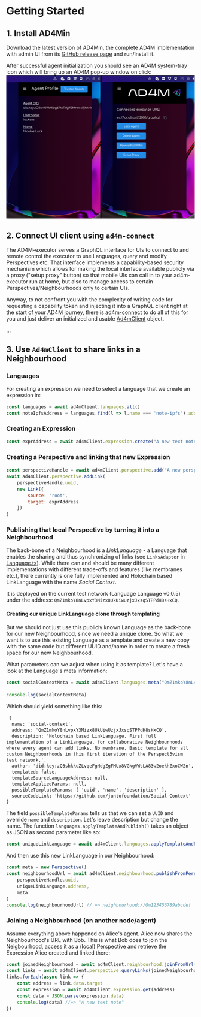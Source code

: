 # Getting Started

## 1. Install AD4Min
Download the latest version of AD4Min, the complete AD4M implementation with admin UI from
its [GitHub release page](https://github.com/perspect3vism/ad4min/releases) and run/install it.

After successful agent initialization you should see an AD4M system-tray icon which will
bring up an AD4M pop-up window on click:
![ad4min-screenshots](ad4min-screenshots.png)

## 2. Connect UI client using `ad4m-connect`

The AD4M-executor serves a GraphQL interface for UIs to connect to
and remote control the executor to use Languages, query and modify Perspectives etc.
That interface implements a capability-based security mechanism which allows for
making the local interface available publicly via a proxy ("setup proxy" button)
so that mobile UIs can call in to your ad4m-executor run at home,
but also to manage access to certain Perspectives/Neighbourhoods only to certain UIs.

Anyway, to not confront you with the complexity of writing code for requesting a
capability token and injecting it into a GraphQL client 
right at the start of your AD4M journey, 
there is [ad4m-connect](https://github.com/perspect3vism/ad4m-connect)
to do all of this for you and just deliver an initialized and usable
[Ad4mClient](api.md#class-ad4mclient) object.

...


## 3. Use `Ad4mClient` to share links in a Neighbourhood

### Languages
For creating an expression we need to select a language that we create an expression in:
```js
const languages = await ad4mClient.languages.all()
const noteIpfsAddress = languages.find(l => l.name === 'note-ipfs').address
```
### Creating an Expression

```js
const exprAddress = await ad4mClient.expression.create("A new text note", noteIpfsAddress)
```

### Creating a Perspective and linking that new Expression
```js
const perspectiveHandle = await ad4mClient.perspective.add("A new perspective on apps...")
await ad4mClient.perspective.addLink(
    perspectiveHandle.uuid,
    new Link({
        source: 'root',
        target: exprAddress
    })
)
```

### Publishing that local Perspective by turning it into a Neighbourhood
The back-bone of a Neighbourhood is a *LinkLanguage* - a Language that enables the sharing
and thus synchronizing of links (see `LinksAdapter` in [Language.ts](src/language/Language.ts)). 
While there can and should be many different implementations
with different trade-offs and features (like membranes etc.),
there currently is one fully implemented and Holochain based LinkLanguage with the name *Social Context*.

It is deployed on the current test network (Language Language v0.0.5) under the address:
`QmZ1mkoY8nLvpxY3Mizx8UkUiwUzjxJxsqSTPPdH8sHxCQ`.

#### Creating our unique LinkLanguage clone through templating
But we should not just use this publicly known Language as the back-bone for our new Neighbourhood,
since we need a unique clone.
So what we want is to use this existing Language as a template and create a new copy with the same code
but different UUID and/name in order to create a fresh space for our new Neighbourhood.

What parameters can we adjust when using it as template?
Let's have a look at the Language's meta information:

```js
const socialContextMeta = await ad4mClient.languages.meta("QmZ1mkoY8nLvpxY3Mizx8UkUiwUzjxJxsqSTPPdH8sHxCQ") 

console.log(socialContextMeta)
```

Which should yield something like this:
```
 {
  name: 'social-context',
  address: 'QmZ1mkoY8nLvpxY3Mizx8UkUiwUzjxJxsqSTPPdH8sHxCQ',
  description: 'Holochain based LinkLanguage. First full implementation of a LinkLanguage, for collaborative Neighbourhoods where every agent can add links. No membrane. Basic template for all custom Neighbourhoods in this first iteration of the Perspect3vism test network.',
  author: 'did:key:zQ3shkkuZLvqeFgHdgZgFMUx8VGkgVWsLA83w2oekhZxoCW2n',
  templated: false,
  templateSourceLanguageAddress: null,
  templateAppliedParams: null,
  possibleTemplateParams: [ 'uuid', 'name', 'description' ],
  sourceCodeLink: 'https://github.com/juntofoundation/Social-Context'
}
```

The field `possibleTemplateParams` tells us that we can set a `UUID` and override `name` and `description`.
Let's leave description but change the name.
The function `languages.applyTemplateAndPublish()` takes an object as JSON as second parameter like so:


```js
const uniqueLinkLanguage = await ad4mClient.languages.applyTemplateAndPublish("QmZ1mkoY8nLvpxY3Mizx8UkUiwUzjxJxsqSTPPdH8sHxCQ", JSON.stringify({"uuid": "84a329-77384c-1510fb", "name": "Social Context clone for demo Neighbourhood"}));
```
And then use this new LinkLanguage in our Neighbourhood:
```js
const meta = new Perspective()
const neighbourhoodUrl = await ad4mClient.neighbourhood.publishFromPerspective(
    perspectiveHandle.uuid,
    uniqueLinkLanguage.address,
    meta
)
console.log(neighbourhoodUrl) // => neighbourhood://Qm123456789abcdef
```

### Joining a Neighbourhood (on another node/agent)
Assume everything above happened on Alice's agent.
Alice now shares the Neighbourhood's URL with Bob.
This is what Bob does to join the Neigbourhood, access it as a (local) Perspective
and retrieve the Expression Alice created and linked there:
```js
const joinedNeighbourhood = await ad4mClient.neighbourhood.joinFromUrl(neighbourhoodUrl)
const links = await ad4mClient.perspective.queryLinks(joinedNeighbourhood.uuid, new LinkQuery({source: 'a'}))
links.forEach(async link => {
    const address = link.data.target
    const expression = await ad4mClient.expression.get(address)
    const data = JSON.parse(expression.data)
    console.log(data) //=> "A new text note"
})
```

